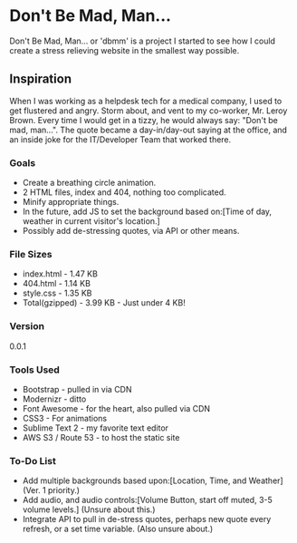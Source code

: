 # Don't Be Mad, Man...

Don't Be Mad, Man... or 'dbmm' is a project I started to see how I could create a stress relieving website in the smallest way possible.

## Inspiration

When I was working as a helpdesk tech for a medical company, I used to get flustered and angry. Storm about, and vent to my co-worker, Mr. Leroy Brown. Every time I would get in a tizzy, he would always say: "Don't be mad, man...". The quote became a day-in/day-out saying at the office, and an inside joke for the IT/Developer Team that worked there.

### Goals

  - Create a breathing circle animation.
  - 2 HTML files, index and 404, nothing too complicated.
  - Minify appropriate things.
  - In the future, add JS to set the background based on:[Time of day, weather in current visitor's location.]
  - Possibly add de-stressing quotes, via API or other means.

### File Sizes

  * index.html - 1.47 KB
  * 404.html - 1.14 KB
  * style.css - 1.35 KB
  * Total(gzipped) - 3.99 KB - Just under 4 KB!

### Version
0.0.1

### Tools Used

* Bootstrap - pulled in via CDN
* Modernizr - ditto
* Font Awesome - for the heart, also pulled via CDN
* CSS3 - For animations
* Sublime Text 2 - my favorite text editor
* AWS S3 / Route 53 - to host the static site

### To-Do List

* Add multiple backgrounds based upon:[Location, Time, and Weather] (Ver. 1 priority.)
* Add audio, and audio controls:[Volume Button, start off muted, 3-5 volume levels.] (Unsure about this.)
* Integrate API to pull in de-stress quotes, perhaps new quote every refresh, or a set time variable. (Also unsure about.)
